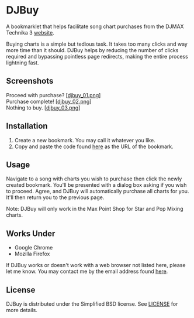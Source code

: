 # DJBuy

A bookmarklet that helps facilitate song chart purchases from the DJMAX Technika 3 [website][1].

Buying charts is a simple but tedious task.  It takes too many clicks and way more time than it should.  DJBuy helps by reducing the number of clicks required and bypassing pointless page redirects, making the entire process lightning fast.


## Screenshots

Proceed with purchase?  \[[djbuy_01.png][s1]\]<br />
Purchase complete!  \[[djbuy_02.png][s2]\]<br />
Nothing to buy.  \[[djbuy_03.png][s3]\]


## Installation

1. Create a new bookmark.  You may call it whatever you like.
2. Copy and paste the code found [here][2] as the URL of the bookmark.


## Usage

Navigate to a song with charts you wish to purchase then click the newly created bookmark.  You'll be presented with a dialog box asking if you wish to proceed.  Agree, and DJBuy will automatically purchase all charts for you.  It'll then return you to the previous page.

Note: DJBuy will only work in the Max Point Shop for Star and Pop Mixing charts.


## Works Under

- Google Chrome
- Mozilla Firefox

If DJBuy works or doesn't work with a web browser not listed here, please let me know.  You may contact me by the email address found [here][3].


## License

DJBuy is distributed under the Simplified BSD license.  See [LICENSE][4] for more details.




[1]: http://www.djmaxcrew.com/ "DJMAX Technika 3"
[2]: https://raw.github.com/smwst/DJBuy/master/djbuy.min.js "DJBuy"
[3]: https://github.com/smwst "smwst (Github)"
[4]: https://github.com/smwst/DJBuy/blob/master/LICENSE "License"

[s1]: http://smwst.github.com/DJBuy/djbuy_01.png
[s2]: http://smwst.github.com/DJBuy/djbuy_02.png
[s3]: http://smwst.github.com/DJBuy/djbuy_03.png
